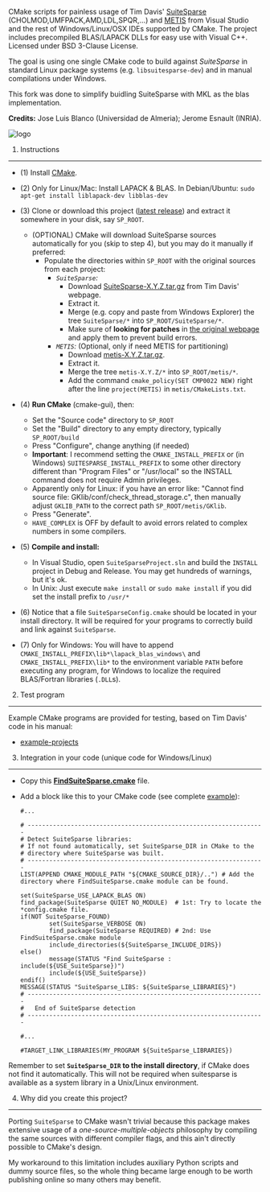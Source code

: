 CMake scripts for painless usage of Tim Davis' [SuiteSparse](http://www.cise.ufl.edu/research/sparse/SuiteSparse/) (CHOLMOD,UMFPACK,AMD,LDL,SPQR,...) and [METIS](http://glaros.dtc.umn.edu/gkhome/views/metis) from Visual Studio and the rest of Windows/Linux/OSX IDEs supported by CMake. The project includes precompiled BLAS/LAPACK DLLs for easy use with Visual C++. Licensed under BSD 3-Clause License.

The goal is using one single CMake code to build against *SuiteSparse* in standard Linux package systems (e.g. `libsuitesparse-dev`) and in manual compilations under Windows. 

This fork was done to simplify buidling SuiteSparse with MKL as the blas implementation.

**Credits:** Jose Luis Blanco (Universidad de Almeria); Jerome Esnault (INRIA).

![logo](https://raw.githubusercontent.com/jlblancoc/suitesparse-metis-for-windows/master/docs/logo.png)

1. Instructions
-------------------------------------------------------

  * (1) Install [CMake](http://www.cmake.org/).
  * (2) Only for Linux/Mac: Install LAPACK & BLAS. In Debian/Ubuntu: `sudo apt-get install liblapack-dev libblas-dev`
  * (3) Clone or download this project ([latest release](https://github.com/jlblancoc/suitesparse-metis-for-windows/releases)) and extract it somewhere in your disk, say `SP_ROOT`.
	  * (OPTIONAL) CMake will download SuiteSparse sources automatically for you (skip to step 4), but you may do it manually if preferred: 
        * Populate the directories within `SP_ROOT` with the original sources from each project:
          * *`SuiteSparse`:* 
            * Download [SuiteSparse-X.Y.Z.tar.gz](http://www.cise.ufl.edu/research/sparse/SuiteSparse/) from Tim Davis' webpage. 
            * Extract it.
            * Merge (e.g. copy and paste from Windows Explorer) the tree `SuiteSparse/*` into `SP_ROOT/SuiteSparse/*`.
            * Make sure of **looking for patches** in [the original webpage](http://www.cise.ufl.edu/research/sparse/SuiteSparse/) and apply them to prevent build errors.
          * *`METIS`:*  (Optional, only if need METIS for partitioning)
            * Download [metis-X.Y.Z.tar.gz](http://glaros.dtc.umn.edu/gkhome/metis/metis/download).
            * Extract it.
            * Merge the tree `metis-X.Y.Z/*` into `SP_ROOT/metis/*`.
            * Add the command `cmake_policy(SET CMP0022 NEW)` right after the line `project(METIS)` in `metis/CMakeLists.txt`.

  * (4) **Run CMake** (cmake-gui), then: 
      * Set the "Source code" directory to `SP_ROOT` 
	  * Set the "Build" directory to any empty directory, typically `SP_ROOT/build`
	  * Press "Configure", change anything (if needed)
      * **Important**: I recommend setting the `CMAKE_INSTALL_PREFIX` or (in Windows) `SUITESPARSE_INSTALL_PREFIX` to some other directory different than "Program Files" or "/usr/local" so the INSTALL command does not require Admin privileges.
      * Apparently only for Linux: if you have an error like: "Cannot find source file: GKlib/conf/check_thread_storage.c", then manually adjust `GKLIB_PATH` to the correct path `SP_ROOT/metis/GKlib`.
	  * Press "Generate".
      * `HAVE_COMPLEX` is OFF by default to avoid errors related to complex numbers in some compilers. 
  * (5) **Compile and install:** 
    * In Visual Studio, open `SuiteSparseProject.sln` and build the `INSTALL` project in Debug and Release. You may get hundreds of warnings, but it's ok.
    * In Unix: Just execute `make install` or `sudo make install` if you did set the install prefix to `/usr/*`

  * (6) Notice that a file `SuiteSparseConfig.cmake` should be located in your install directory. It will be required for your programs to correctly build and link against `SuiteSparse`.

  * (7) Only for Windows: You will have to append `CMAKE_INSTALL_PREFIX\lib*\lapack_blas_windows\` and `CMAKE_INSTALL_PREFIX\lib*` to the environment variable `PATH` before executing any program, for Windows to localize the required BLAS/Fortran libraries (`.DLL`s).


2. Test program
-------------------------------------------------------

Example CMake programs are provided for testing, based on Tim Davis' code in his manual:
  * [example-projects](https://github.com/jlblancoc/suitesparse-metis-for-windows/tree/master/example-projects)


3. Integration in your code (unique code for Windows/Linux)
-------------------------------------------------------

  * Copy this **[FindSuiteSparse.cmake](https://github.com/jlblancoc/suitesparse-metis-for-windows/blob/master/cmakemodule/FindSuiteSparse.cmake)** file.
  * Add a block like this to your CMake code (see complete [example](https://github.com/jlblancoc/suitesparse-metis-for-windows/blob/master/example-projects/cholmod/CMakeLists.txt)):
   
  
    ```
    #...
    
    # ------------------------------------------------------------------
    # Detect SuiteSparse libraries:
    # If not found automatically, set SuiteSparse_DIR in CMake to the 
    # directory where SuiteSparse was built.
    # ------------------------------------------------------------------
    LIST(APPEND CMAKE_MODULE_PATH "${CMAKE_SOURCE_DIR}/..") # Add the directory where FindSuiteSparse.cmake module can be found.
    
    set(SuiteSparse_USE_LAPACK_BLAS ON)
    find_package(SuiteSparse QUIET NO_MODULE)  # 1st: Try to locate the *config.cmake file.
    if(NOT SuiteSparse_FOUND)
            set(SuiteSparse_VERBOSE ON)
            find_package(SuiteSparse REQUIRED) # 2nd: Use FindSuiteSparse.cmake module
            include_directories(${SuiteSparse_INCLUDE_DIRS})
    else()
            message(STATUS "Find SuiteSparse : include(${USE_SuiteSparse})")
            include(${USE_SuiteSparse})
    endif()
    MESSAGE(STATUS "SuiteSparse_LIBS: ${SuiteSparse_LIBRARIES}")
    # ------------------------------------------------------------------
    #   End of SuiteSparse detection
    # ------------------------------------------------------------------
    
    #...
    
    #TARGET_LINK_LIBRARIES(MY_PROGRAM ${SuiteSparse_LIBRARIES})
    ```


Remember to set **`SuiteSparse_DIR` to the install directory**, if CMake does not find it automatically. This will not be required when suitesparse is available as a system library in a Unix/Linux environment.



4. Why did you create this project?
-------------------------------------------------------


Porting `SuiteSparse` to CMake wasn't trivial because this package makes extensive usage of a _one-source-multiple-objects_ philosophy by compiling the same sources with different compiler flags, and this ain't directly possible to CMake's design.

My workaround to this limitation includes auxiliary Python scripts and dummy source files, so the whole thing became large enough to be worth publishing online so many others may benefit.
